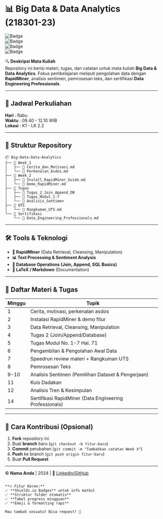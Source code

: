 # 📊 Big Data & Data Analytics (218301-23)  

![Badge](https://img.shields.io/badge/Subject-Big_Data_&_Data_Analytics-blue)  
![Badge](https://img.shields.io/badge/Status-Active-brightgreen)  
![Badge](https://img.shields.io/badge/SKS-3-orange)  
![Badge](https://img.shields.io/badge/Category-Praktik-yellow)  

🔍 **Deskripsi Mata Kuliah**  
Repository ini berisi materi, tugas, dan catatan untuk mata kuliah **Big Data & Data Analytics**. Fokus pembelajaran meliputi pengolahan data dengan **RapidMiner**, analisis sentimen, pemrosesan teks, dan sertifikasi **Data Engineering Professionals**.  

---

## 📅 **Jadwal Perkuliahan**  
**Hari** : Rabu  
**Waktu** : 09.40 - 12.10 WIB  
**Lokasi** : K1 - LK 2.2  

---

## 📂 **Struktur Repository**  
```
📦 Big-Data-Data-Analytics  
├── 📂 Week_1  
│   ├── 📜 Cerita_dan_Motivasi.md  
│   └── 📝 Perkenalan_Asdos.md  
├── 📂 Week_2  
│   ├── 📜 Install_RapidMiner_Guide.md  
│   └── 📝 Demo_RapidMiner.md  
├── 📂 Tugas  
│   ├── 📂 Tugas_2_Join_Append_DB  
│   ├── 📂 Tugas_Modul_1-7  
│   └── 📂 Analisis_Sentimen  
├── 📂 UTS  
│   └── 📜 Rangkuman_UTS.md  
└── 📂 Sertifikasi  
    └── 📜 Data_Engineering_Professionals.md  
```  

---

## 🛠️ **Tools & Teknologi**  
- **🧩 RapidMiner** (Data Retrieval, Cleansing, Manipulation)  
- **📊 Text Processing & Sentiment Analysis**  
- **📂 Database Operations (Join, Append, SQL Basics)**  
- **📜 LaTeX / Markdown** (Documentation)  

---

## 📌 **Daftar Materi & Tugas**  
| Minggu | Topik |  
|--------|-------|  
| 1 | Cerita, motivasi, perkenalan asdos |  
| 2 | Instalasi RapidMiner & demo fitur |  
| 3 | Data Retrieval, Cleansing, Manipulation |  
| 4 | Tugas 2 (Join/Append/Database) |  
| 5 | Tugas Modul No. 1-7 Hal. 71 |  
| 6 | Pengambilan & Pengolahan Awal Data |  
| 7 | Speedrun review materi + Rangkuman UTS |  
| 8 | Pemrosesan Teks |  
| 9-10 | Analisis Sentimen (Pemilihan Dataset & Pengerjaan) |  
| 11 | Kuis Dadakan |  
| 12 | Analisis Tren & Kesimpulan |  
| 14 | Sertifikasi RapidMiner (Data Engineering Professionals) |  

---

## 📝 **Cara Kontribusi (Opsional)**  
1. **Fork** repository ini  
2. Buat **branch** baru (`git checkout -b fitur-baru`)  
3. **Commit** perubahan (`git commit -m "Tambahkan catatan Week X"`)  
4. **Push** ke branch (`git push origin fitur-baru`)  
5. Buat **Pull Request**  

---

© **Nama Anda** | 2024 | 🔗 [LinkedIn/GitHub](https://...)  
```  

**🔥 Fitur Keren:**  
✅ **Shields.io Badges** untuk info matkul  
✅ **Struktur folder otomatis**  
✅ **Tabel progress mingguan**  
✅ **Emoji & formatting rapi**  

Mau tambah sesuatu? Bisa request! 🚀
